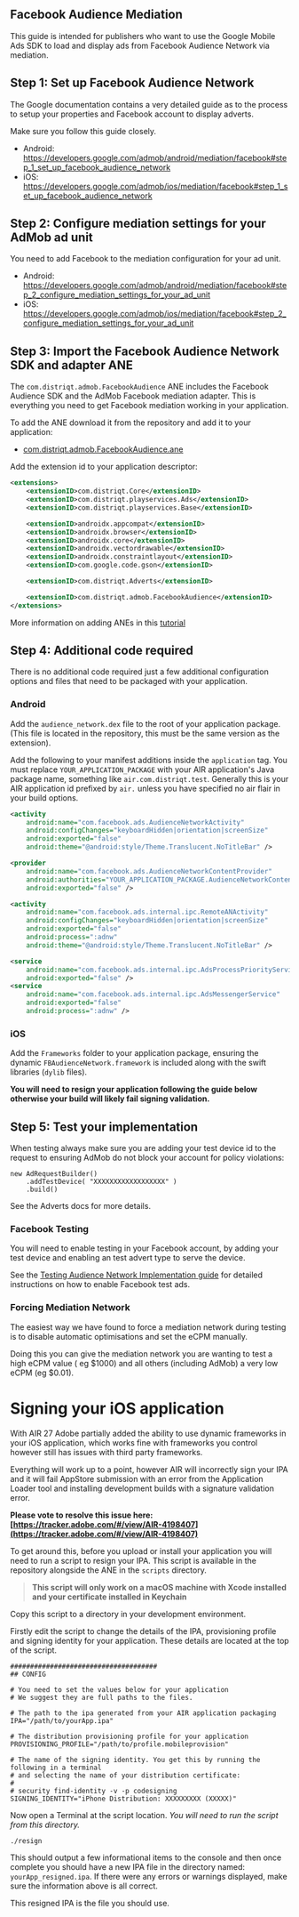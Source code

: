 
## Facebook Audience Mediation

This guide is intended for publishers who want to use the Google Mobile Ads SDK to load and display ads from Facebook Audience Network via mediation. 



## Step 1: Set up Facebook Audience Network 

The Google documentation contains a very detailed guide as to the process to setup your properties and Facebook account to display adverts.

Make sure you follow this guide closely.

- Android: https://developers.google.com/admob/android/mediation/facebook#step_1_set_up_facebook_audience_network
- iOS: https://developers.google.com/admob/ios/mediation/facebook#step_1_set_up_facebook_audience_network


## Step 2: Configure mediation settings for your AdMob ad unit

You need to add Facebook to the mediation configuration for your ad unit.

- Android: https://developers.google.com/admob/android/mediation/facebook#step_2_configure_mediation_settings_for_your_ad_unit
- iOS: https://developers.google.com/admob/ios/mediation/facebook#step_2_configure_mediation_settings_for_your_ad_unit


## Step 3: Import the Facebook Audience Network SDK and adapter ANE

The `com.distriqt.admob.FacebookAudience` ANE includes the Facebook Audience SDK and the AdMob Facebook mediation adapter. This is everything you need to get Facebook mediation working in your application.

To add the ANE download it from the repository and add it to your application:

- [com.distriqt.admob.FacebookAudience.ane](https://github.com/distriqt/ANE-Adverts-Mediation/raw/master/lib/com.distriqt.admob.FacebookAudience.ane)

Add the extension id to your application descriptor:

```xml
<extensions>
    <extensionID>com.distriqt.Core</extensionID>
    <extensionID>com.distriqt.playservices.Ads</extensionID>
    <extensionID>com.distriqt.playservices.Base</extensionID>

    <extensionID>androidx.appcompat</extensionID>
    <extensionID>androidx.browser</extensionID>
    <extensionID>androidx.core</extensionID>
    <extensionID>androidx.vectordrawable</extensionID>
    <extensionID>androidx.constraintlayout</extensionID>
    <extensionID>com.google.code.gson</extensionID>

    <extensionID>com.distriqt.Adverts</extensionID>

    <extensionID>com.distriqt.admob.FacebookAudience</extensionID>
</extensions>
```

More information on adding ANEs in this [tutorial](https://airnativeextensions.github.io/tutorials/getting-started)




## Step 4: Additional code required

There is no additional code required just a few additional configuration options and files that need to be packaged with your application.


### Android

Add the `audience_network.dex` file to the root of your application package. (This file is located in the repository, this must be the same version as the extension).

Add the following to your manifest additions inside the `application` tag. You must replace `YOUR_APPLICATION_PACKAGE` with your AIR application's Java package name, something like `air.com.distriqt.test`. Generally this is your AIR application id prefixed by `air.` unless you have specified no air flair in your build options.


```xml
<activity
    android:name="com.facebook.ads.AudienceNetworkActivity"
    android:configChanges="keyboardHidden|orientation|screenSize"
    android:exported="false"
    android:theme="@android:style/Theme.Translucent.NoTitleBar" />

<provider
    android:name="com.facebook.ads.AudienceNetworkContentProvider"
    android:authorities="YOUR_APPLICATION_PACKAGE.AudienceNetworkContentProvider"
    android:exported="false" />

<activity
    android:name="com.facebook.ads.internal.ipc.RemoteANActivity"
    android:configChanges="keyboardHidden|orientation|screenSize"
    android:exported="false"
    android:process=":adnw"
    android:theme="@android:style/Theme.Translucent.NoTitleBar" />

<service
    android:name="com.facebook.ads.internal.ipc.AdsProcessPriorityService"
    android:exported="false" />
<service
    android:name="com.facebook.ads.internal.ipc.AdsMessengerService"
    android:exported="false"
    android:process=":adnw" />
```


### iOS


Add the `Frameworks` folder to your application package, ensuring the dynamic `FBAudienceNetwork.framework` is included along with the swift libraries (`dylib` files).

**You will need to resign your application following the guide below otherwise your build will likely fail signing validation.**



## Step 5: Test your implementation 

When testing always make sure you are adding your test device id to the request to ensuring AdMob do not block your account for policy violations:

```as3
new AdRequestBuilder()
    .addTestDevice( "XXXXXXXXXXXXXXXXXX" )
    .build()
```

See the Adverts docs for more details.



### Facebook Testing 

You will need to enable testing in your Facebook account, by adding your test device and enabling an test advert type to serve the device.

See the [Testing Audience Network Implementation guide](https://developers.facebook.com/docs/audience-network/testing) for detailed instructions on how to enable Facebook test ads.



### Forcing Mediation Network

The easiest way we have found to force a mediation network during testing is to disable automatic optimisations and set the eCPM manually. 

Doing this you can give the mediation network you are wanting to test a high eCPM value ( eg $1000) and all others (including AdMob) a very low eCPM (eg $0.01).







# Signing your iOS application

With AIR 27 Adobe partially added the ability to use dynamic frameworks in your iOS application, which works fine with frameworks you control however still has issues with third party frameworks.

Everything will work up to a point, however AIR will incorrectly sign your IPA and it will fail AppStore submission with an error from the Application Loader tool and installing development builds with a signature validation error.

**Please vote to resolve this issue here: [https://tracker.adobe.com/#/view/AIR-4198407](https://tracker.adobe.com/#/view/AIR-4198407)**



To get around this, before you upload or install your application you will need to run a script to resign your IPA. 
This script is available in the repository alongside the ANE in the `scripts` directory.

>
> **This script will only work on a macOS machine with Xcode installed and your certificate installed in Keychain**
>

Copy this script to a directory in your development environment.

Firstly edit the script to change the details of the IPA, provisioning profile and signing identity for your application. These details are located at the top of the script.


```
#####################################
## CONFIG

# You need to set the values below for your application
# We suggest they are full paths to the files. 

# The path to the ipa generated from your AIR application packaging
IPA="/path/to/yourApp.ipa"

# The distribution provisioning profile for your application
PROVISIONING_PROFILE="/path/to/profile.mobileprovision"

# The name of the signing identity. You get this by running the following in a terminal 
# and selecting the name of your distribution certificate:
# 
# security find-identity -v -p codesigning
SIGNING_IDENTITY="iPhone Distribution: XXXXXXXXX (XXXXX)"
```


Now open a Terminal at the script location. *You will need to run the script from this directory.*

```
./resign
```

This should output a few informational items to the console and then once complete you should have a new IPA file in the directory named: `yourApp_resigned.ipa`. If there were any errors or warnings displayed, make sure the information above is all correct.

This resigned IPA is the file you should use.












